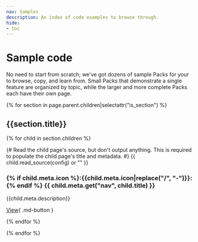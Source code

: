 ```yaml
---
nav: Samples
description: An index of code examples to browse through.
hide:
- toc
---
```


# Sample code

No need to start from scratch; we've got dozens of sample Packs for your to browse, copy, and learn from. Small Packs that demonstrate a single feature are organized by topic, while the larger and more complete Packs each have their own page.

{% for section in page.parent.children|selectattr("is_section") %}

## {{section.title}}

<section class="box-row" markdown>

{% for child in section.children %}

<div class="box-item" markdown>
{# Read the child page's source, but don't output anything. This is required to populate the child page's title and metadata. #}
{{ child.read_source(config) or "" }}

### {% if child.meta.icon %}:{{child.meta.icon|replace("/", "-")}}:{% endif %} {{ child.meta.get("nav", child.title) }}

{{child.meta.description}}

[View]({{getRelativePath(child,page)}}){ .md-button }
</div>

{% endfor %}

</section>

{% endfor %}


[packs_examples]: https://github.com/coda/packs-examples

